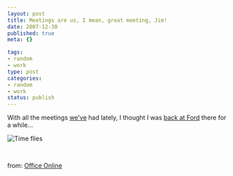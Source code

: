 ```yaml
--- 
layout: post
title: Meetings are us, I mean, great meeting, Jim!
date: 2007-12-30
published: true
meta: {}

tags: 
- random
- work
type: post
categories: 
- random
- work
status: publish
---
```





  

With all the meetings [we've](http://www.thincsoft.com/) had lately, I thought I was [back at Ford](http://blog.andyeick.com/post/2007/03/FoMoCo-No-Mo.aspx) there for a while...

  

![Time flies](http://byfiles.storage.live.com/y1pT5ZLRSRobM3DA4FVPPXrWzfQvQY_pbgKp6fn4xjeSMl1GZHvMscxmaZ9hI4vj7axaKVieSlWDe4)

  

 

  

from: [Office Online](http://blogs.msdn.com/officeoffline/default.aspx)

